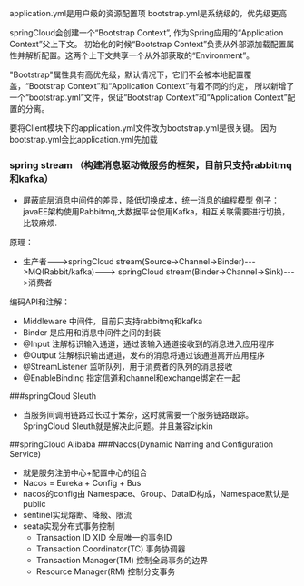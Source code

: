 application.yml是用户级的资源配置项
bootstrap.yml是系统级的，优先级更高

springCloud会创建一个“Bootstrap Context”, 作为Spring应用的“Application Context”父上下文。
初始化的时候“Bootstrap Context”负责从外部源加载配置属性并解析配置。这两个上下文共享一个从外部获取的“Environment”。


"Bootstrap"属性具有高优先级，默认情况下，它们不会被本地配置覆盖，“Bootstrap Context”和“Application Context”有着不同的约定，
所以新增了一个“bootstrap.yml”文件，保证“Bootstrap Context”和“Application Context”配置的分离。


要将Client模块下的application.yml文件改为bootstrap.yml是很关键。
因为bootstrap.yml会比application.yml先加载

### spring stream （构建消息驱动微服务的框架，目前只支持rabbitmq和kafka）
* 屏蔽底层消息中间件的差异，降低切换成本，统一消息的编程模型
例子： javaEE架构使用Rabbitmq,大数据平台使用Kafka，相互关联需要进行切换，比较麻烦.

原理：
  * 生产者--->springCloud stream(Source->Channel->Binder)--->MQ(Rabbit/kafka)--->
    springCloud stream(Binder->Channel->Sink)--->消费者
    
编码API和注解：
  * Middleware    中间件，目前只支持rabbitmq和kafka
  * Binder        是应用和消息中间件之间的封装
  * @Input        注解标识输入通道，通过该输入通道接收到的消息进入应用程序
  * @Output       注解标识输出通道，发布的消息将通过该通道离开应用程序
  * @StreamListener 监听队列，用于消费者的队列的消息接收
  * @EnableBinding 指定信道和channel和exchange绑定在一起
  
###springCloud Sleuth
* 当服务间调用链路过长过于繁杂，这时就需要一个服务链路跟踪。
SpringCloud Sleuth就是解决此问题。并且兼容zipkin

##springCloud Alibaba
###Nacos(Dynamic Naming and Configuration Service)
* 就是服务注册中心+配置中心的组合
* Nacos = Eureka + Config + Bus
* nacos的config由 Namespace、Group、DataID构成，Namespace默认是public
* sentinel实现熔断、降级、限流
* seata实现分布式事务控制
   * Transaction ID XID 全局唯一的事务ID
   * Transaction Coordinator(TC) 事务协调器
   * Transaction Manager(TM) 控制全局事务的边界
   * Resource Manager(RM) 控制分支事务